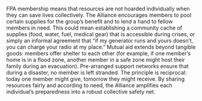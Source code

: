 FPA membership means that resources are not hoarded individually when they can save lives collectively. The Alliance encourages members to pool certain supplies for the group’s benefit and to lend a hand to fellow members in need. This could mean establishing a community cache of supplies (food, water, fuel, medical gear) that is accessible during crises, or simply an informal agreement that “if my generator runs and yours doesn’t, you can charge your radio at my place.” Mutual aid extends beyond tangible goods: members offer shelter to each other (for example, if one member’s home is in a flood zone, another member in a safe zone might host their family during an evacuation). Pre-arranged support networks ensure that during a disaster, no member is left stranded. The principle is reciprocal: today one member might give, tomorrow they might receive. By sharing resources fairly and according to need, the Alliance amplifies each individual’s preparedness into a robust collective safety net.